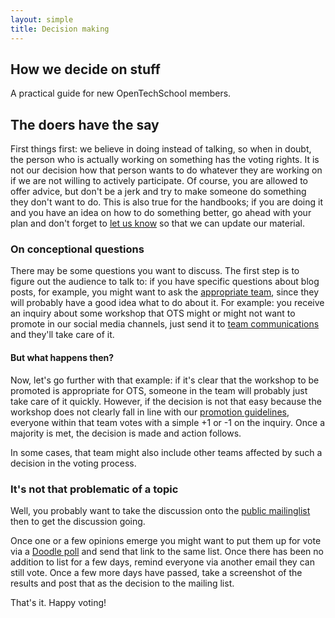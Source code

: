 ```yaml
---
layout: simple
title: Decision making
---
```


## How we decide on stuff

A practical guide for new OpenTechSchool members. 

## The doers have the say

First things first: we believe in doing instead of talking, so when in doubt, the person who is actually working on something has the voting rights. It is not our decision how that person wants to do whatever they are working on if we are not willing to actively participate. Of course, you are allowed to offer advice, but don't be a jerk and try to make someone do something they don't want to do. This is also true for the handbooks; if you are doing it and you have an idea on how to do something better, go ahead with your plan and don't forget to [let us know](/contacts.html) so that we can update our material.

### On conceptional questions
There may be some questions you want to discuss. The first step is to figure out the audience to talk to: if you have specific questions about blog posts, for example, you might want to ask the [appropriate team](/contacts.html), since they will probably have a good idea what to do about it. For example: you receive an inquiry about some workshop that OTS might or might not want to promote in our social media channels, just send it to [team communications](mailto:team.communications@opentechschool.org) and they'll take care of it.

#### But what happens then?
Now, let's go further with that example: if it's clear that the workshop to be promoted is appropriate for OTS, someone in the team will probably just take care of it quickly. However, if the decision is not that easy because the workshop does not clearly fall in line with our [promotion guidelines](/handbooks/promotion.html), everyone within that team votes with a simple +1 or -1 on the inquiry. Once a majority is met, the decision is made and action follows.

In some cases, that team might also include other teams affected by such a decision in the voting process.

### It's not that problematic of a topic
Well, you probably want to take the discussion onto the [public mailinglist](https://groups.google.com/a/opentechschool.org/forum/?fromgroups#!forum/discuss.global) then to get the discussion going.

Once one or a few opinions emerge you might want to put them up for vote via a [Doodle poll](http://doodle.com) and send that link to the same list. Once there has been no addition to list for a few days, remind everyone via another email they can still vote. Once a few more days have passed, take a screenshot of the results and post that as the decision to the mailing list.

That's it. Happy voting!


